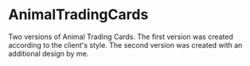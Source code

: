 # AnimalTradingCards
Two versions of Animal Trading Cards. The first version was created according to the client's style. The second version was created with an additional design by me.
